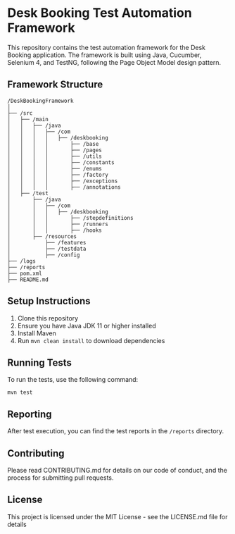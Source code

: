 # Desk Booking Test Automation Framework

This repository contains the test automation framework for the Desk Booking application. The framework is built using Java, Cucumber, Selenium 4, and TestNG, following the Page Object Model design pattern.

## Framework Structure

```
/DeskBookingFramework
│
├── /src
│   ├── /main
│   │   ├── /java
│   │   │   ├── /com
│   │   │   │   ├── /deskbooking
│   │   │   │       ├── /base
│   │   │   │       ├── /pages
│   │   │   │       ├── /utils
│   │   │   │       ├── /constants
│   │   │   │       ├── /enums
│   │   │   │       ├── /factory
│   │   │   │       ├── /exceptions
│   │   │   │       ├── /annotations
│   ├── /test
│       ├── /java
│       │   ├── /com
│       │   │   ├── /deskbooking
│       │   │       ├── /stepdefinitions
│       │   │       ├── /runners
│       │   │       ├── /hooks
│       ├── /resources
│           ├── /features
│           ├── /testdata
│           ├── /config
├── /logs
├── /reports
├── pom.xml
├── README.md
```

## Setup Instructions

1. Clone this repository
2. Ensure you have Java JDK 11 or higher installed
3. Install Maven
4. Run `mvn clean install` to download dependencies

## Running Tests

To run the tests, use the following command:

```
mvn test
```

## Reporting

After test execution, you can find the test reports in the `/reports` directory.

## Contributing

Please read CONTRIBUTING.md for details on our code of conduct, and the process for submitting pull requests.

## License

This project is licensed under the MIT License - see the LICENSE.md file for details